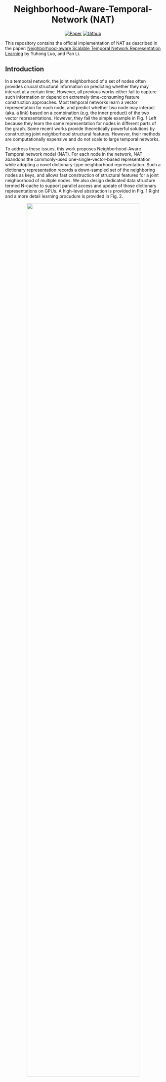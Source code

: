<h1 align="center">Neighborhood-Aware-Temporal-Network (NAT)</h1>
<p align="center">
    <a href=""><img src="https://img.shields.io/badge/-Paper-grey?logo=gitbook&logoColor=white" alt="Paper"></a>
    <a href="https://github.com/Graph-COM/Neighborhood-Aware-Temporal-Network"><img src="https://img.shields.io/badge/-Github-grey?logo=github" alt="Github"></a>
    <!---<a href="https://proceedings.mlr.press/v162/miao22a.html"> <img alt="License" src="https://img.shields.io/static/v1?label=Pub&message=ICML%2722&color=blue"> </a>---!>
</p>

This repository contains the official implementation of NAT as described in the paper: [Neighborhood-aware Scalable Temporal Network
Representation Learning]() by Yuhong Luo, and Pan Li.

## Introduction
In a temporal network, the joint neighborhood of a set of nodes often provides crucial structural information on predicting whether they may interact at a certain time. However, all previous works either fail to capture such information or depend on extremely time-consuming feature construction approaches.  Most temporal networks learn a vector representation for each node, and predict whether two node may interact (aka. a link) based on a combination (e.g. the inner product) of the two vector representations. However, they fail the simple example in Fig. 1 Left because they learn the same representation for nodes in different parts of the graph. Some recent works provide theoretically powerful solutions by constructing joint neighborhood structural features. However, their methods are computationally expensive and do not scale to large temporal networks.

To address these issues, this work proposes Neighborhood-Aware Temporal network model (NAT). For each node in the network, NAT abandons the commonly-used one-single-vector-based representation while adopting a novel dictionary-type neighborhood representation. Such a dictionary representation records a down-sampled set of the neighboring nodes as keys, and allows fast construction of structural features for a joint neighborhood of multiple nodes. We also design dedicated data structure termed N-cache to support parallel access and update of those dictionary representations on GPUs. A high-level abstraction is provided in Fig. 1 Right and a more detail learning procudure is provided in Fig. 2.

<p align="center"><img src="./figures/introduction.png" width=85% height=85%></p>
<p align="center"><em>Figure 1.</em> The introduction of NAT. Left: the task is to predict that $u$ prefers to interact with $v$ more than <em>w</em> at timestamp $t_3$ following the principle of triadic closure in social network. Middle: Traditional methods fail this task because they learn the same representations for node $v$ and node $w$. Right: construct joint neighborhood features based on N-caches. Node $a$ appears as a key in the first hop N-caches of both $u$ and $v$. Joining these keys can provide structural features that encodes common-neighbor information for prediction. </p>

<p align="center"><img src="./figures/Algorithm_fig_2.png" width=85% height=85%></p>
<p align="center"><em>Figure 2.</em> The architecture of NAT. Left: Neighborhood representations of a node and the update procedures of these representations within the N-caches. Right: The construction of joint structural features using the neighborhood representations. </p>

## Requirements
* `python >= 3.7`, `PyTorch >= 1.4`, please refer to their official websites for installation details.
* Other dependencies:
```{bash}
pandas==1.4.3
tqdm==4.41.1
numpy==1.23.1
scikit_learn==1.1.2
```
Refer to `environment.yml` for more details.

We have tested our code on `Python 3.9` with `PyTorch 1.9.0`, and `CUDA 10.1`. Please follow the following steps to create a virtual environment and install the required packages.

Clone the repository:
```
git clone https://github.com/Graph-COM/Neighborhood-Aware-Temporal-Network
cd Neighborhood-Aware-Temporal-Network
```

Create a virtual environment:
```
conda create --name nat python=3.9 -y
conda activate nat
```

Install dependencies:
```
conda install -y pytorch==1.9.0 torchvision==0.10.0 torchaudio==0.9.0 cudatoolkit=10.2 -c pytorch
pip install -U scikit-learn
conda install tqdm==4.41.1
```


## Training Commands

#### Examples:

* To train **NAT** with Wikipedia dataset in transductive training, using 32 1-hop N-cache, 16 2-hop N-cache, neighborhood representation of 4 dimensions , and with overriding probability alpha = 0.7:
```bash
python main.py -d wikipedia --pos_dim 16 --bs 100 --n_degree 32 16 --n_hop 2 --mode t --bias 1e-5 --seed 2 --verbosity 1 --drop_out 0.1 --attn_n_head 2 --ngh_dim 4 --self_dim 72 --replace_prob 0.7 --run 5
```
To train in inductive training, change `mode` from `t` to `i`. Here is an example of inductive training on Wiki-talk, using 16 1-hop neighbors with neighborhood representation size 4 and 72 dimensions of self representations.
```bash
python main.py -d wiki-talk-temporal --pos_dim 16 --bs 100 --n_degree 16 --n_hop 1 --mode i --bias 1e-5 --seed 2 --verbosity 1 --drop_out 0.1 --attn_n_head 1 --ngh_dim 4 --self_dim 72 --run 5
```

## Usage Summary
```
usage: Interface for Neighbourhood-aware Scalable Learning for Temporal Networks
       [-h]
       [-d {wikipedia,reddit,socialevolve,uci,enron,socialevolve_1month,socialevolve_2weeks,sx-askubuntu,sx-superuser,wiki-talk-temporal,mooc}]
       [-m {t,i}] [--n_degree [N_DEGREE [N_DEGREE ...]]] [--n_hop N_HOP]
       [--bias BIAS] [--pos_dim POS_DIM] [--self_dim SELF_DIM]
       [--ngh_dim NGH_DIM] [--linear_out] [--attn_n_head ATTN_N_HEAD]
       [--time_dim TIME_DIM] [--n_epoch N_EPOCH] [--bs BS] [--lr LR]
       [--drop_out DROP_OUT] [--replace_prob REPLACE_PROB]
       [--tolerance TOLERANCE] [--seed SEED] [--verbosity VERBOSITY]
       [--run RUN]
```

### optional arguments:
```
  -h, --help            show this help message and exit
  -d {wikipedia,reddit,socialevolve,uci,enron,socialevolve_1month,socialevolve_2weeks,sx-askubuntu,sx-superuser,wiki-talk-temporal,mooc}, --data {wikipedia,reddit,socialevolve,uci,enron,socialevolve_1month,socialevolve_2weeks,sx-askubuntu,sx-superuser,wiki-talk-temporal,mooc}
                        data sources to use, try wikipedia or reddit
  -m {t,i}, --mode {t,i}
                        transductive (t) or inductive (i)
  --n_degree [N_DEGREE [N_DEGREE ...]]
                        a list of neighbor sampling numbers for different
                        hops, when only a single element is input n_layer will
                        be activated
  --n_hop N_HOP         number of hops the N-cache is used
  --bias BIAS           the hyperparameter alpha controlling sampling
                        preference with time closeness, default to 0 which is
                        uniform sampling
  --pos_dim POS_DIM     dimension of the positional embedding
  --self_dim SELF_DIM   dimension of the self representation
  --ngh_dim NGH_DIM     dimension of the neighborhood representation
  --linear_out          whether to linearly project each node's
  --attn_n_head ATTN_N_HEAD
                        number of heads used in tree-shaped attention layer,
                        we only use the default here
  --time_dim TIME_DIM   dimension of the time embedding
  --n_epoch N_EPOCH     number of epochs
  --bs BS               batch_size
  --lr LR               learning rate
  --drop_out DROP_OUT   dropout probability for all dropout layers
  --replace_prob REPLACE_PROB
                        probability for storing new neighbors to N-cache
                        replacing old ones
  --tolerance TOLERANCE
                        toleratd margainal improvement for early stopper
  --seed SEED           random seed for all randomized algorithms
  --verbosity VERBOSITY
                        verbosity of the program output
  --run RUN             number of model runs
```

## Instructions on Acquiring Datasets
Preprocessed datasets: Reddit, Wikipedia, SocialEvolve, Enron, and UCI can be downloaded from [here](https://drive.google.com/drive/folders/1umS1m1YbOM10QOyVbGwtXrsiK3uTD7xQ?usp=sharing) to `processed/`. Then run the following:
```{bash}
cd processed/
unzip data.zip
```
You may check that each dataset corresponds to three files: one `.csv` containing timestamped links, and two ``.npy`` as node & link features. Note that some datasets do not have node & link features, in which case the `.npy` files will be all zeros.

Raw data for Ubuntu can be downloaded using this [link](https://snap.stanford.edu/data/sx-askubuntu.txt.gz) and Wiki-talk using this [link](https://snap.stanford.edu/data/wiki-talk-temporal.txt.gz) to `processed`. Run the following to preprocess the data.
```{bash}
python process.py --dataset sx-askubuntu
python process.py --dataset wiki-talk-temporal
```

#### Use your own data
Put your data under `processed` folder. The required input data includes `ml_${DATA_NAME}.csv`, `ml_${DATA_NAME}.npy` and `ml_${DATA_NAME}_node.npy`. They store the edge linkages, edge features and node features respectively.

The `.csv` file has following columns
```
u, i, ts, label, idx
```
, which represents source node index, target node index, time stamp, edge label and the edge index.

`ml_${DATA_NAME}.npy` has shape of [#temporal edges + 1, edge features dimention]. Similarly, `ml_${DATA_NAME}_node.npy` has shape of [#nodes + 1, node features dimension].


All node index starts from `1`. The zero index is reserved for `null` during padding operations. So the maximum of node index equals to the total number of nodes. Similarly, maxinum of edge index equals to the total number of temporal edges. The padding embeddings or the null embeddings is a vector of zeros.

## Acknowledgement
Our implementation adapts the code [here](https://github.com/snap-stanford/CAW) as the code base and extensively adapts it to our purpose. We also adapts an efficient implementation of GAT [here](https://github.com/gordicaleksa/pytorch-GAT)  for the output attention layer. We thank the authors for sharing their code.
## Reference

If you find our paper and repo useful, please cite our paper.